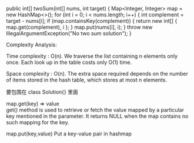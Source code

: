 public int[] twoSum(int[] nums, int target) {
    Map<Integer, Integer> map = new HashMap<>();
    for (int i = 0; i < nums.length; i++) {
        int complement = target - nums[i];
        if (map.containsKey(complement)) {
            return new int[] { map.get(complement), i };
        }
        map.put(nums[i], i);
    }
    throw new IllegalArgumentException("No two sum solution");
}

Complexity Analysis:

Time complexity : O(n). 
We traverse the list containing n elements only once.
Each look up in the table costs only O(1) time.

Space complexity : O(n). 
The extra space required depends on the number of items 
stored in the hash table, which stores at most n elements.

要包围在 class Solution{} 里面

map.get(key) => value  
get() method is used to retrieve or fetch the value mapped by a particular 
key mentioned in the parameter. 
It returns NULL when the map contains no such mapping for the key.

map.put(key,value)
Put a key-value pair in hashmap